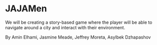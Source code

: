 # JAJAMen
We will be creating a story-based game where the player will be able to navigate around a city and interact with their environment.

By Amin Elhami, Jasmine Meade, Jeffrey Moreta, Asylbek Dzhapashov
